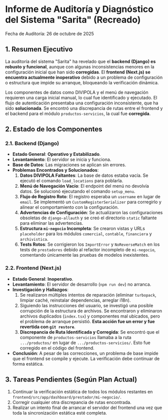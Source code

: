 # Informe de Auditoría y Diagnóstico del Sistema "Sarita" (Recreado)

Fecha de Auditoría: 26 de octubre de 2025

## 1. Resumen Ejecutivo

La auditoría del sistema "Sarita" ha revelado que el **backend (Django) es robusto y funcional**, aunque con algunas inconsistencias menores en la configuración inicial que han sido **corregidas**. El **frontend (Next.js) se encuentra actualmente inoperativo** debido a un problema de configuración o estructura que impide su arranque, bloqueando la verificación dinámica.

Los componentes de datos como DIVIPOLA y el menú de navegación requieren una carga inicial manual, lo cual fue identificado y ejecutado. El flujo de autenticación presentaba una configuración inconsistente, que ha sido **solucionada**. Se encontró una discrepancia de rutas entre el frontend y el backend para el módulo `productos-servicios`, la cual fue **corregida**.

## 2. Estado de los Componentes

### 2.1. Backend (Django)

*   **Estado General**: **Operativo y Estabilizado**.
*   **Levantamiento**: El servidor se inicia y funciona.
*   **Base de Datos**: Las migraciones se aplican sin errores.
*   **Problemas Encontrados y Solucionados**:
    1.  **Datos DIVIPOLA Faltantes**: La base de datos estaba vacía. Se ejecutó el comando `load_locations` para poblarla.
    2.  **Menú de Navegación Vacío**: El endpoint del menú no devolvía datos. Se solucionó ejecutando el comando `setup_menu`.
    3.  **Flujo de Registro Roto**: El registro esperaba un `username` en lugar de `email`. Se implementó un `CustomRegisterSerializer` para corregirlo y alinear el comportamiento con la configuración.
    4.  **Advertencias de Configuración**: Se actualizaron las configuraciones obsoletas de `django-allauth` y se creó el directorio `static` faltante para eliminar las advertencias.
    5.  **Estructura `mi-negocio` Incompleta**: Se crearon vistas y URLs `placeholder` para los módulos `comercial`, `contable`, `financiera` y `archivistica`.
    6.  **Tests Rotos**: Se corrigieron los `ImportError` y `NoReverseMatch` en los tests de `prestadores` debido al refactor incompleto de `mi-negocio`, comentando únicamente las pruebas de modelos inexistentes.

### 2.2. Frontend (Next.js)

*   **Estado General**: **Inoperativo**.
*   **Levantamiento**: El servidor de desarrollo (`npm run dev`) no arranca.
*   **Investigación y Hallazgos**:
    1.  Se realizaron múltiples intentos de reparación (eliminar `turbopack`, limpiar caché, reinstalar dependencias, arreglar i18n).
    2.  Siguiendo las instrucciones del usuario, se investigó una posible corrupción de la estructura de archivos. Se encontraron y eliminaron archivos duplicados (`index.tsx`) y componentes mal ubicados, pero el problema de arranque persistió. **Esta acción fue un error y fue revertida con `git restore`**.
    3.  **Discrepancia de Ruta Identificada y Corregida**: Se encontró que el componente de `productos-servicios` llamaba a la ruta `.../productos/` en lugar de `.../productos-servicios/`. Esto fue corregido en el código del frontend.
*   **Conclusión**: A pesar de las correcciones, un problema de base impide que el frontend se compile y ejecute. La verificación debe continuar de forma estática.

## 3. Tareas Pendientes (Según Plan Actual)

1.  Continuar la verificación estática de todos los módulos restantes en `frontend/src/app/dashboard/prestador/mi-negocio/`.
2.  Corregir cualquier otra discrepancia de rutas encontrada.
3.  Realizar un intento final de arrancar el servidor del frontend una vez que toda la sincronización estática esté completa.
